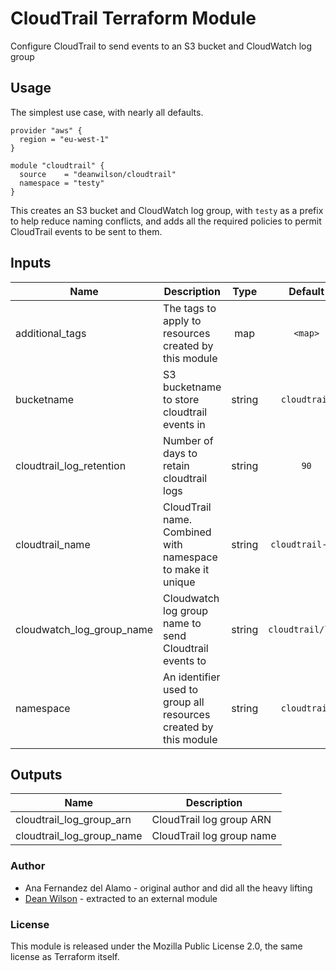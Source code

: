 # CloudTrail Terraform Module

Configure CloudTrail to send events to an S3 bucket and CloudWatch log group

## Usage

The simplest use case, with nearly all defaults.

    provider "aws" {
      region = "eu-west-1"
    }

    module "cloudtrail" {
      source    = "deanwilson/cloudtrail"
      namespace = "testy"
    }

This creates an S3 bucket and CloudWatch log group, with `testy` as a prefix to
help reduce naming conflicts, and adds all the required policies to permit
CloudTrail events to be sent to them.

<!-- BEGINNING OF PRE-COMMIT-TERRAFORM DOCS HOOK -->

## Inputs

| Name | Description | Type | Default | Required |
|------|-------------|:----:|:-----:|:-----:|
| additional_tags | The tags to apply to resources created by this module | map | `<map>` | no |
| bucketname | S3 bucketname to store cloudtrail events in | string | `cloudtrail` | no |
| cloudtrail_log_retention | Number of days to retain cloudtrail logs | string | `90` | no |
| cloudtrail_name | CloudTrail name. Combined with namespace to make it unique | string | `cloudtrail-all` | no |
| cloudwatch_log_group_name | Cloudwatch log group name to send Cloudtrail events to | string | `cloudtrail/logs` | no |
| namespace | An identifier used to group all resources created by this module | string | `cloudtrail` | no |

## Outputs

| Name | Description |
|------|-------------|
| cloudtrail_log_group_arn | CloudTrail log group ARN |
| cloudtrail_log_group_name | CloudTrail log group name |

<!-- END OF PRE-COMMIT-TERRAFORM DOCS HOOK -->

### Author

 * Ana Fernandez del Alamo - original author and did all the heavy lifting
 * [Dean Wilson](https://www.unixdaemon.net) - extracted to an external module

### License

This module is released under the Mozilla Public License 2.0, the
same license as Terraform itself.
